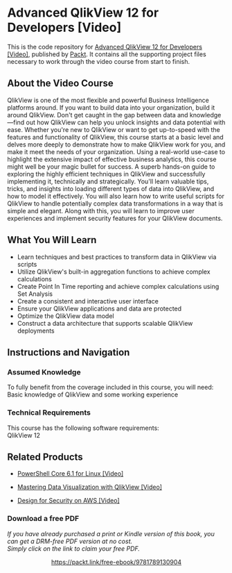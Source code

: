 # Advanced QlikView 12 for Developers [Video]
This is the code repository for [Advanced QlikView 12 for Developers [Video]](https://www.packtpub.com/big-data-and-business-intelligence/advanced-qlikview-12-developers-video?utm_source=github&utm_medium=repository&utm_campaign=9781789130904), published by [Packt](https://www.packtpub.com/?utm_source=github). It contains all the supporting project files necessary to work through the video course from start to finish.
## About the Video Course
QlikView is one of the most flexible and powerful Business Intelligence platforms around. If you want to build data into your organization, build it around QlikView. Don't get caught in the gap between data and knowledge—find out how QlikView can help you unlock insights and data potential with ease. 
Whether you're new to QlikView or want to get up-to-speed with the features and functionality of QlikView, this course starts at a basic level and delves more deeply to demonstrate how to make QlikView work for you, and make it meet the needs of your organization. Using a real-world use-case to highlight the extensive impact of effective business analytics, this course might well be your magic bullet for success.
A superb hands-on guide to exploring the highly efficient techniques in QlikView and successfully implementing it, technically and strategically. You'll learn valuable tips, tricks, and insights into loading different types of data into QlikView, and how to model it effectively. You will also learn how to write useful scripts for QlikView to handle potentially complex data transformations in a way that is simple and elegant. Along with this, you will learn to improve user experiences and implement security features for your QlikView documents.

<H2>What You Will Learn</H2>
<DIV class=book-info-will-learn-text>
<UL>
<LI>Learn techniques and best practices to transform data in QlikView via scripts 
<LI>Utilize QlikView's built-in aggregation functions to achieve complex calculations 
<LI>Create Point In Time reporting and achieve complex calculations using Set Analysis 
<LI>Create a consistent and interactive user interface 
<LI>Ensure your QlikView applications and data are protected 
<LI>Optimize the QlikView data model 
<LI>Construct a data architecture that supports scalable QlikView deployments </LI></UL></DIV>

## Instructions and Navigation
### Assumed Knowledge
To fully benefit from the coverage included in this course, you will need:<br/>
Basic knowledge of QlikView and some working experience
### Technical Requirements
This course has the following software requirements:<br/>
QlikView 12

## Related Products
* [PowerShell Core 6.1 for Linux [Video]](https://www.packtpub.com/virtualization-and-cloud/powershell-core-61-linux-video?utm_source=github&utm_medium=repository&utm_campaign=9781838559595)

* [Mastering Data Visualization with QlikView [Video]](https://www.packtpub.com/big-data-and-business-intelligence/mastering-data-visualization-qlikview-video?utm_source=github&utm_medium=repository&utm_campaign=9781789955002)

* [Design for Security on AWS [Video]](https://www.packtpub.com/virtualization-and-cloud/design-security-aws-video?utm_source=github&utm_medium=repository&utm_campaign=9781838556440)

### Download a free PDF

 <i>If you have already purchased a print or Kindle version of this book, you can get a DRM-free PDF version at no cost.<br>Simply click on the link to claim your free PDF.</i>
<p align="center"> <a href="https://packt.link/free-ebook/9781789130904">https://packt.link/free-ebook/9781789130904 </a> </p>